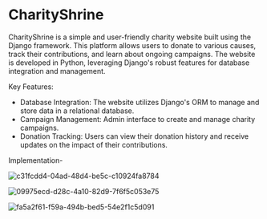 # CharityShrine

CharityShrine is a simple and user-friendly charity website built using the Django framework. This platform allows users to donate to various causes, track their contributions, and learn about ongoing campaigns. The website is developed in Python, leveraging Django's robust features for database integration and management.

Key Features:

- Database Integration: The website utilizes Django's ORM to manage and store data in a relational database.
- Campaign Management: Admin interface to create and manage charity campaigns.
- Donation Tracking: Users can view their donation history and receive updates on the impact of their contributions.

Implementation-

![c31fcdd4-04ad-48d4-be5c-c10924fa8784](https://github.com/user-attachments/assets/d5b82621-4436-43ce-97bc-eb9053c98ab9)


![09975ecd-d28c-4a10-82d9-7f6f5c053e75](https://github.com/user-attachments/assets/a09c34b9-5e77-439f-9f71-c2bcf028380b)


![fa5a2f61-f59a-494b-bed5-54e2f1c5d091](https://github.com/user-attachments/assets/96a14d4f-20b7-400c-a91a-c0fcc010cf6d)

